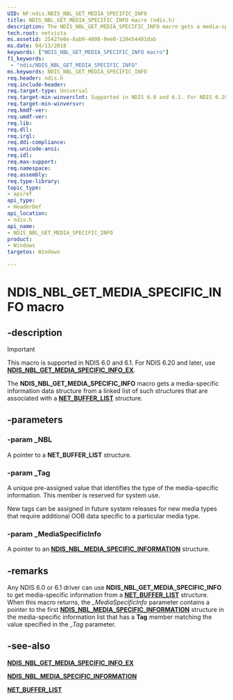 ```yaml
---
UID: NF:ndis.NDIS_NBL_GET_MEDIA_SPECIFIC_INFO
title: NDIS_NBL_GET_MEDIA_SPECIFIC_INFO macro (ndis.h)
description: The NDIS_NBL_GET_MEDIA_SPECIFIC_INFO macro gets a media-specific information data structure from a linked list of such structures that are associated with a NET_BUFFER_LIST structure.
tech.root: netvista
ms.assetid: 25427e6e-8ab9-4008-9ee0-120e54401dab
ms.date: 04/13/2018
keywords: ["NDIS_NBL_GET_MEDIA_SPECIFIC_INFO macro"]
f1_keywords:
 - "ndis/NDIS_NBL_GET_MEDIA_SPECIFIC_INFO"
ms.keywords: NDIS_NBL_GET_MEDIA_SPECIFIC_INFO
req.header: ndis.h
req.include-header:
req.target-type: Universal
req.target-min-winverclnt: Supported in NDIS 6.0 and 6.1. For NDIS 6.20 and later, use NDIS_NBL_GET_MEDIA_SPECIFIC_INFO_EX.
req.target-min-winversvr:
req.kmdf-ver:
req.umdf-ver:
req.lib:
req.dll:
req.irql: 
req.ddi-compliance:
req.unicode-ansi:
req.idl:
req.max-support:
req.namespace:
req.assembly:
req.type-library: 
topic_type: 
- apiref
api_type: 
- HeaderDef
api_location: 
- ndis.h
api_name: 
- NDIS_NBL_GET_MEDIA_SPECIFIC_INFO
product:
- Windows
targetos: Windows

---
```


# NDIS_NBL_GET_MEDIA_SPECIFIC_INFO macro


## -description

> [!IMPORTANT]
> This macro is supported in NDIS 6.0 and 6.1. For NDIS 6.20 and later, use [**NDIS_NBL_GET_MEDIA_SPECIFIC_INFO_EX**](nf-ndis-ndis_nbl_get_media_specific_info_ex.md).

The **NDIS_NBL_GET_MEDIA_SPECIFIC_INFO** macro gets a media-specific information data structure from a linked list of such structures that are associated with a [**NET_BUFFER_LIST**](ns-ndis-_net_buffer_list.md) structure.

## -parameters

### -param _NBL

A pointer to a **NET_BUFFER_LIST** structure.

### -param _Tag

A unique pre-assigned value that identifies the type of the media-specific information. This member is reserved for system use.

New tags can be assigned in future system releases for new media types that require additional OOB data specific to a particular media type.

### -param _MediaSpecificInfo

A pointer to an [**NDIS_NBL_MEDIA_SPECIFIC_INFORMATION**](ns-ndis-_ndis_nbl_media_media_specific_information.md) structure.

## -remarks

Any NDIS 6.0 or 6.1 driver can use **NDIS_NBL_GET_MEDIA_SPECIFIC_INFO** to get media-specific information from a [**NET_BUFFER_LIST**](ns-ndis-_net_buffer_list.md) structure. When this macro returns, the *\_MediaSpecificInfo* parameter contains a pointer to the first [**NDIS_NBL_MEDIA_SPECIFIC_INFORMATION**](ns-ndis-_ndis_nbl_media_media_specific_information.md) structure in the media-specific information list that has a **Tag** member matching the value specified in the *\_Tag* parameter.

## -see-also

[**NDIS_NBL_GET_MEDIA_SPECIFIC_INFO_EX**](nf-ndis-ndis_nbl_get_media_specific_info_ex.md)

[**NDIS_NBL_MEDIA_SPECIFIC_INFORMATION**](ns-ndis-_ndis_nbl_media_media_specific_information.md)

[**NET_BUFFER_LIST**](ns-ndis-_net_buffer_list.md)
